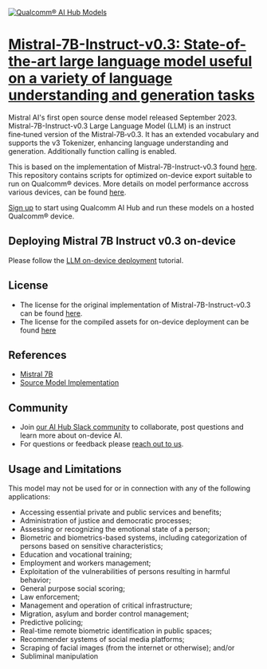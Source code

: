 [![Qualcomm® AI Hub Models](https://qaihub-public-assets.s3.us-west-2.amazonaws.com/qai-hub-models/quic-logo.jpg)](../../README.md)


# [Mistral-7B-Instruct-v0.3: State-of-the-art large language model useful on a variety of language understanding and generation tasks](https://aihub.qualcomm.com/models/mistral_7b_instruct_v0_3_quantized)

Mistral AI's first open source dense model released September 2023. Mistral-7B-Instruct-v0.3 Large Language Model (LLM) is an instruct fine‑tuned version of the Mistral‑7B‑v0.3. It has an extended vocabulary and supports the v3 Tokenizer, enhancing language understanding and generation. Additionally function calling is enabled.

This is based on the implementation of Mistral-7B-Instruct-v0.3 found [here](https://github.com/mistralai/mistral-inference). This repository contains scripts for optimized on-device
export suitable to run on Qualcomm® devices. More details on model performance
accross various devices, can be found [here](https://aihub.qualcomm.com/models/mistral_7b_instruct_v0_3_quantized).

[Sign up](https://myaccount.qualcomm.com/signup) to start using Qualcomm AI Hub and run these models on a hosted Qualcomm® device.

## Deploying Mistral 7B Instruct v0.3 on-device

Please follow the [LLM on-device deployment](https://github.com/quic/ai-hub-apps/tree/main/tutorials/llm_on_genie) tutorial.





## License
* The license for the original implementation of Mistral-7B-Instruct-v0.3 can be found
  [here](https://github.com/mistralai/mistral-inference/blob/main/LICENSE).
* The license for the compiled assets for on-device deployment can be found [here](https://github.com/mistralai/mistral-inference/blob/main/LICENSE)


## References
* [Mistral 7B](https://arxiv.org/abs/2310.06825)
* [Source Model Implementation](https://github.com/mistralai/mistral-inference)



## Community
* Join [our AI Hub Slack community](https://aihub.qualcomm.com/community/slack) to collaborate, post questions and learn more about on-device AI.
* For questions or feedback please [reach out to us](mailto:ai-hub-support@qti.qualcomm.com).


## Usage and Limitations

This model may not be used for or in connection with any of the following applications:

- Accessing essential private and public services and benefits;
- Administration of justice and democratic processes;
- Assessing or recognizing the emotional state of a person;
- Biometric and biometrics-based systems, including categorization of persons based on sensitive characteristics;
- Education and vocational training;
- Employment and workers management;
- Exploitation of the vulnerabilities of persons resulting in harmful behavior;
- General purpose social scoring;
- Law enforcement;
- Management and operation of critical infrastructure;
- Migration, asylum and border control management;
- Predictive policing;
- Real-time remote biometric identification in public spaces;
- Recommender systems of social media platforms;
- Scraping of facial images (from the internet or otherwise); and/or
- Subliminal manipulation
